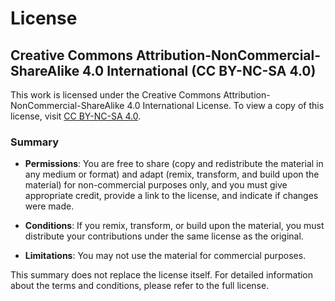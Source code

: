 # License

## Creative Commons Attribution-NonCommercial-ShareAlike 4.0 International (CC BY-NC-SA 4.0)

This work is licensed under the Creative Commons Attribution-NonCommercial-ShareAlike 4.0 International License. To view a copy of this license, visit [CC BY-NC-SA 4.0](http://creativecommons.org/licenses/by-nc-sa/4.0/).

### Summary

- **Permissions**: You are free to share (copy and redistribute the material in any medium or format) and adapt (remix, transform, and build upon the material) for non-commercial purposes only, and you must give appropriate credit, provide a link to the license, and indicate if changes were made.
  
- **Conditions**: If you remix, transform, or build upon the material, you must distribute your contributions under the same license as the original.

- **Limitations**: You may not use the material for commercial purposes.

This summary does not replace the license itself. For detailed information about the terms and conditions, please refer to the full license.
